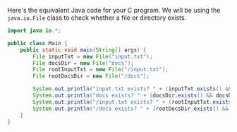 Here's the equivalent Java code for your C program. We will be using the `java.io.File` class to check whether a file or directory exists.

```Java
import java.io.*;

public class Main {
    public static void main(String[] args) {
        File inputTxt = new File("input.txt");
        File docsDir = new File("docs");
        File rootInputTxt = new File("/input.txt");
        File rootDocsDir = new File("/docs");

        System.out.println("input.txt exists? " + (inputTxt.exists() && inputTxt.isFile() ? "yes" : "no"));
        System.out.println("docs exists? " + (docsDir.exists() && docsDir.isDirectory() ? "yes" : "no"));
        System.out.println("/input.txt exists? " + (rootInputTxt.exists() && rootInputTxt.isFile() ? "yes" : "no"));
        System.out.println("/docs exists? " + (rootDocsDir.exists() && rootDocsDir.isDirectory() ? "yes" : "no"));
    }
}
```
